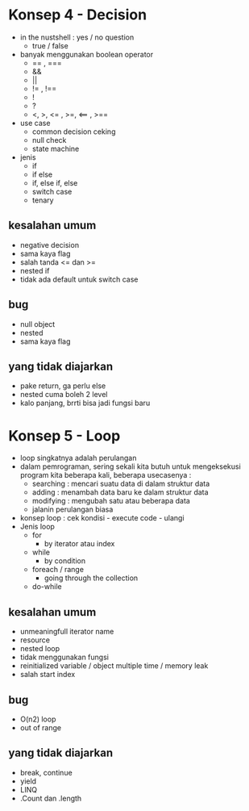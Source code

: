 # Konsep 4 - Decision
- in the nustshell : yes / no question
	- true / false
- banyak menggunakan boolean operator
	- == , ===
	- &&
	- ||
	- != , !==
	- !
	- ?
	- <, >, <= , >=, <== , >==
- use case
	- common decision ceking
	- null check
	- state machine
- jenis
	- if
	- if else
	- if, else if, else
	- switch case
	- tenary
## kesalahan umum
- negative decision
- sama kaya flag
- salah tanda <= dan >=
- nested if
- tidak ada default untuk switch case
## bug
- null object
- nested 
- sama kaya flag
## yang tidak diajarkan
- pake return, ga perlu else
- nested cuma boleh 2 level
- kalo panjang, brrti bisa jadi fungsi baru

# Konsep 5 - Loop
- loop singkatnya adalah perulangan
- dalam pemrograman, sering sekali kita butuh untuk mengeksekusi program kita beberapa kali, beberapa usecasenya :
	- searching : mencari suatu data di dalam struktur data
	- adding : menambah data baru ke dalam struktur data
	- modifying : mengubah satu atau beberapa data
	- jalanin perulangan biasa
- konsep loop : cek kondisi - execute code - ulangi
- Jenis loop
	- for
		- by iterator atau index
	- while
		- by condition
	- foreach / range
		- going through the collection
	- do-while
## kesalahan umum
- unmeaningfull iterator name
- resource
- nested loop
- tidak menggunakan fungsi
- reinitialized variable / object multiple time / memory leak
- salah start index
## bug
- O(n2) loop
- out of range
## yang tidak diajarkan
- break, continue
- yield
- LINQ
- .Count dan .length


